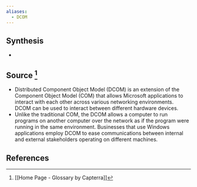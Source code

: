 ```yaml
---
aliases:
  - DCOM
---
```

## Synthesis
- 
## Source [^1]
- Distributed Component Object Model (DCOM) is an extension of the Component Object Model (COM) that allows Microsoft applications to interact with each other across various networking environments. DCOM can be used to interact between different hardware devices.
- Unlike the traditional COM, the DCOM allows a computer to run programs on another computer over the network as if the program were running in the same environment. Businesses that use Windows applications employ DCOM to ease communications between internal and external stakeholders operating on different machines.
## References

[^1]: [[Home Page - Glossary by Capterra]]